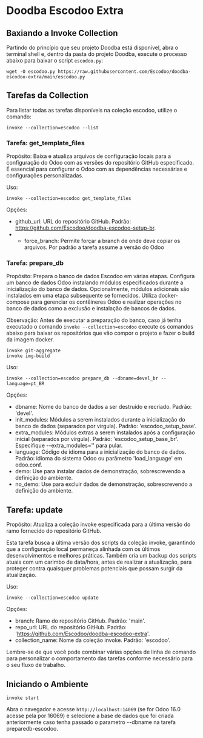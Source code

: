 # Doodba Escodoo Extra

## Baxiando a Invoke Collection
Partindo do princípio que seu projeto Doodba está disponível, abra o terminal shell e, dentro da pasta do projeto Doodba, execute o processo abaixo para baixar o script `escodoo.py`:

```
wget -O escodoo.py https://raw.githubusercontent.com/Escodoo/doodba-escodoo-extra/main/escodoo.py
```

## Tarefas da Collection

Para listar todas as tarefas disponíveis na coleção escodoo, utilize o comando:

```
invoke --collection=escodoo --list 
```

### Tarefa: get_template_files

Propósito: Baixa e atualiza arquivos de configuração locais para a configuração do Odoo com as versões do repositório GitHub especificado. É essencial para configurar o Odoo com as dependências necessárias e configurações personalizadas.

Uso:
```
invoke --collection=escodoo get_template_files
```

Opções:
- github_url: URL do repositório GitHub. Padrão: https://github.com/Escodoo/doodba-escodoo-setup-br.
- - force_branch: Permite forçar a branch de onde deve copiar os arquivos. Por padrão a tarefa assume a versão do Odoo

### Tarefa: prepare_db

Propósito: Prepara o banco de dados Escodoo em várias etapas. Configura um banco de dados Odoo instalando módulos especificados durante a inicialização do banco de dados. Opcionalmente, módulos adicionais são instalados em uma etapa subsequente se fornecidos. Utiliza docker-compose para gerenciar os contêineres Odoo e realizar operações no banco de dados como a exclusão e instalação de bancos de dados.

Observação: Antes de executar a preparação do banco, caso já tenha executado o comando `invoke --collection=escodoo` execute os comandos abaixo para baixar os repositórios que vão compor o projeto e fazer o build da imagem docker.

```
invoke git-aggregate
invoke img-build
```

Uso:
```
invoke --collection=escodoo prepare_db --dbname=devel_br --language=pt_BR
```

Opções:
- dbname: Nome do banco de dados a ser destruído e recriado. Padrão: 'devel'.
- init_modules: Módulos a serem instalados durante a inicialização do banco de dados (separados por vírgula). Padrão: 'escodoo_setup_base'.
- extra_modules: Módulos extras a serem instalados após a configuração inicial (separados por vírgula). Padrão: 'escodoo_setup_base_br'. Especifique --extra_modules='' para pular.
- language: Código de idioma para a inicialização do banco de dados. Padrão: idioma do sistema Odoo ou parâmetro 'load_language' em odoo.conf.
- demo: Use para instalar dados de demonstração, sobrescrevendo a definição do ambiente.
- no_demo: Use para excluir dados de demonstração, sobrescrevendo a definição do ambiente.

## Tarefa: update

Propósito: Atualiza a coleção invoke especificada para a última versão do ramo fornecido do repositório GitHub.

Esta tarefa busca a última versão dos scripts da coleção invoke, garantindo que a configuração local permaneça alinhada com os últimos desenvolvimentos e melhores práticas. Também cria um backup dos scripts atuais com um carimbo de data/hora, antes de realizar a atualização, para proteger contra quaisquer problemas potenciais que possam surgir da atualização.

Uso:
```
invoke --collection=escodoo update
```

Opções:
- branch: Ramo do repositório GitHub. Padrão: 'main'.
- repo_url: URL do repositório GitHub. Padrão: 'https://github.com/Escodoo/doodba-escodoo-extra'.
- collection_name: Nome da coleção invoke. Padrão: 'escodoo'.

Lembre-se de que você pode combinar várias opções de linha de comando para personalizar o comportamento das tarefas conforme necessário para o seu fluxo de trabalho.

## Iniciando o Ambiente
```
invoke start
```

Abra o navegador e acesse `http://localhost:14069` (se for Odoo 16.0 acesse pela por 16069) e selecione a base de dados que foi criada anteriormente caso tenha passado o parametro --dbname na tarefa preparedb-escodoo.

